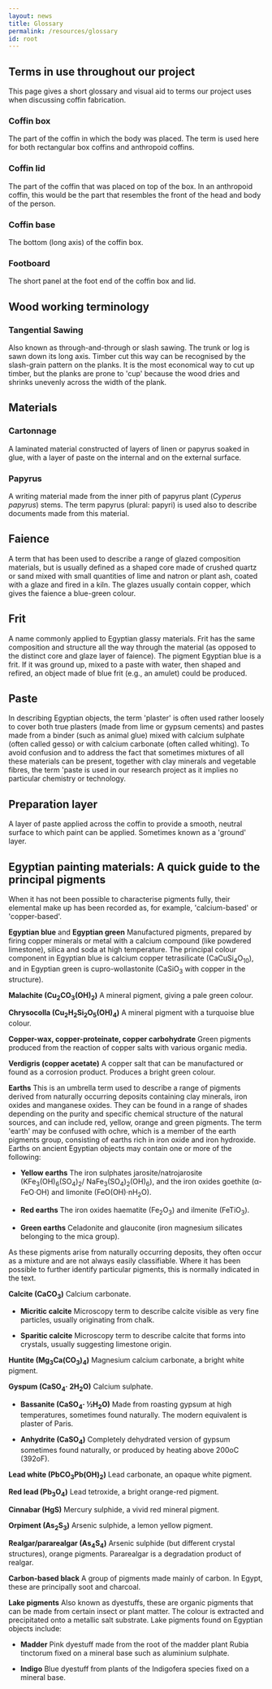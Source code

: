 ```yaml
---
layout: news
title: Glossary
permalink: /resources/glossary
id: root
---
```


## Terms in use throughout our project

This page gives a short glossary and visual aid to terms our project uses when discussing coffin fabrication.

### Coffin box

The part of the coffin in which the body was placed. The term is used here for both rectangular box coffins and anthropoid
coffins.

### Coffin lid

The part of the coffin that was placed on top of the box. In an anthropoid coffin, this would be the part that resembles
the front of the head and body of the person.

### Coffin base

The bottom (long axis) of the coffin box.

### Footboard

The short panel at the foot end of the coffin box and lid.


## Wood working terminology

### Tangential Sawing

Also known as through-and-through or slash sawing. The trunk or log is sawn down its long axis. Timber cut this way can
be recognised by the slash-grain pattern on the planks. It is the most economical way to cut up timber, but the planks
are prone to 'cup' because the wood dries and shrinks unevenly across the width of the plank.

## Materials

### Cartonnage

A laminated material constructed of layers of linen or papyrus soaked in glue, with a layer of paste on the internal and 
on the external surface.

### Papyrus

A writing material made from the inner pith of papyrus plant (_Cyperus papyrus_) stems. The term papyrus (plural: papyri) 
is used also to describe documents made from this material.

## Faience 
A term that has been used to describe a range of glazed composition materials, but is usually defined as a shaped core made 
of crushed quartz or sand mixed with small quantities of lime and natron or plant ash, coated with a glaze and fired in a 
kiln. The glazes usually contain copper, which gives the faience a blue-green colour.

## Frit

A name commonly applied to Egyptian glassy materials. Frit has the same composition and structure all the way through the 
material (as opposed to the distinct core and glaze layer of faience). The pigment Egyptian blue is a frit. If it was ground 
up, mixed to a paste with water, then shaped and refired, an object made of blue frit (e.g., an amulet) could be produced.

## Paste 

In describing Egyptian objects, the term 'plaster' is often used rather loosely to cover both true plasters (made from lime 
or gypsum cements) and pastes made from a binder (such as animal glue) mixed with calcium sulphate (often called gesso) or 
with calcium carbonate (often called whiting). To avoid confusion and to address the fact that sometimes mixtures of all 
these materials can be present, together with clay minerals and vegetable fibres, the term 'paste is used in our research 
project as it implies no particular chemistry or technology. 

## Preparation layer 

A layer of paste applied across the coffin to provide a smooth, neutral surface to which paint can be applied. Sometimes 
known as a 'ground' layer. 

## Egyptian painting materials: A quick guide to the principal pigments 

When it has not been possible to characterise pigments fully, their elemental make up has been recorded as, for example, 'calcium-based' or 'copper-based'. 

**Egyptian blue** and **Egyptian green** Manufactured pigments, prepared by firing copper minerals or metal with a calcium compound (like powdered limestone), silica and soda at high temperature. The principal colour component in Egyptian blue is calcium copper tetrasilicate (CaCuSi<sub>4</sub>O<sub>10</sub>), and in Egyptian green is cupro-wollastonite (CaSiO<sub>3</sub> with copper in the structure). 

**Malachite (Cu<sub>2</sub>CO<sub>3</sub>(OH)<sub>2</sub>)** A mineral pigment, giving a pale green colour.

**Chrysocolla (Cu<sub>2</sub>H<sub>2</sub>Si<sub>2</sub>O<sub>5</sub>(OH)<sub>4</sub>)** A mineral pigment with a turquoise blue colour. 

**Copper-wax, copper-proteinate, copper carbohydrate** Green pigments produced from the reaction of copper salts with various organic media.

**Verdigris (copper acetate)** A copper salt that can be manufactured or found as a corrosion product. Produces a bright green colour.

**Earths** This is an umbrella term used to describe a range of pigments derived from naturally occurring deposits containing clay minerals, iron oxides and manganese oxides. They can be found in a range of shades depending on the purity and specific chemical structure of the natural sources, and can include red, yellow, orange and green pigments. The term 'earth' may be confused with ochre, which is a member of the earth pigments group, consisting of earths rich in iron oxide and iron hydroxide. Earths on ancient Egyptian objects may contain one or more of the following:

* **Yellow earths** The iron sulphates jarosite/natrojarosite (KFe<sub>3</sub>(OH)<sub>6</sub>(SO<sub>4</sub>)<sub>2</sub>/ NaFe<sub>3</sub>(SO<sub>4</sub>)<sub>2</sub>(OH)<sub>6</sub>), and the iron oxides goethite (α-FeO·OH) and limonite (FeO(OH)·nH<sub>2</sub>O).

*	**Red earths** The iron oxides haematite (Fe<sub>2</sub>O<sub>3</sub>) and ilmenite (FeTiO<sub>3</sub>). 

* **Green earths** Celadonite and glauconite (iron magnesium silicates belonging to the mica group).

As these pigments arise from naturally occurring deposits, they often occur as a mixture and are not always easily classifiable. Where it has been possible to further identify particular pigments, this is normally indicated in the text. 

**Calcite (CaCO<sub>3</sub>)** Calcium carbonate. 

*	**Micritic calcite** Microscopy term to describe calcite visible as very fine particles, usually originating from chalk. 

*	**Sparitic calcite** Microscopy term to describe calcite that forms into crystals, usually suggesting limestone origin.

**Huntite (Mg<sub>3</sub>Ca(CO<sub>3</sub>)<sub>4</sub>)** Magnesium calcium carbonate, a bright white pigment. 

**Gyspum (CaSO<sub>4</sub>· 2H<sub>2</sub>O)** Calcium sulphate.

*	**Bassanite (CaSO<sub>4</sub>· ½H<sub>2</sub>O)** Made from roasting gypsum at high temperatures, sometimes found naturally. The modern equivalent is plaster of Paris. 

*	**Anhydrite (CaSO<sub>4</sub>)** Completely dehydrated version of gypsum sometimes found naturally, or produced by heating above 200oC (392oF).

**Lead white (PbCO<sub>3</sub>Pb(OH)<sub>2</sub>)** Lead carbonate, an opaque white pigment. 

**Red lead (Pb<sub>3</sub>O<sub>4</sub>)** Lead tetroxide, a bright orange-red pigment. 

**Cinnabar (HgS)** Mercury sulphide, a vivid red mineral pigment.

**Orpiment (As<sub>2</sub>S<sub>3</sub>)** Arsenic sulphide, a lemon yellow pigment.

**Realgar/pararealgar (As<sub>4</sub>S<sub>4</sub>)** Arsenic sulphide (but different crystal structures), orange pigments. Pararealgar is a degradation product of realgar. 

**Carbon-based black** A group of pigments made mainly of carbon. In Egypt, these are principally soot and charcoal. 

**Lake pigments** Also known as dyestuffs, these are organic pigments that can be made from certain insect or plant matter. The colour is extracted and precipitated onto a metallic salt substrate. Lake pigments found on Egyptian objects include: 

*	**Madder** Pink dyestuff made from the root of the madder plant Rubia tinctorum fixed on a mineral base such as aluminium sulphate. 

*	**Indigo** Blue dyestuff from plants of the Indigofera species fixed on a mineral base.
